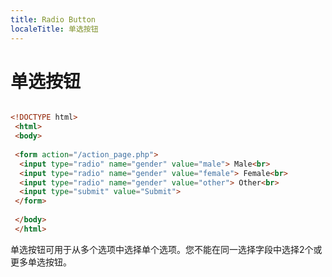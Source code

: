 ```yaml
---
title: Radio Button
localeTitle: 单选按钮
---
```

# 单选按钮

```html

<!DOCTYPE html> 
 <html> 
 <body> 
 
 <form action="/action_page.php"> 
  <input type="radio" name="gender" value="male"> Male<br> 
  <input type="radio" name="gender" value="female"> Female<br> 
  <input type="radio" name="gender" value="other"> Other<br> 
  <input type="submit" value="Submit"> 
 </form> 
 
 </body> 
 </html> 
```

单选按钮可用于从多个选项中选择单个选项。您不能在同一选择字段中选择2个或更多单选按钮。